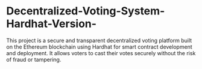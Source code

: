 # Decentralized-Voting-System-Hardhat-Version-
This project is a secure and transparent decentralized voting platform built on the Ethereum blockchain using Hardhat for smart contract development and deployment. It allows voters to cast their votes securely without the risk of fraud or tampering.
